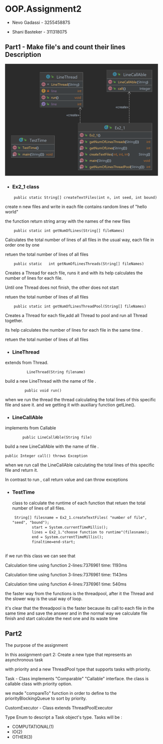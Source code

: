# OOP.Assignment2

- Nevo Gadassi - 325545887S

- Shani Basteker - 311318075

## Part1 - Make file's and count their lines Description
![Diagram](https://raw.githubusercontent.com/NevoGadassi/OOP.Assignment2/main/Part1/OOP2part1diagram.png)


- ### Ex2_1 class

```
    public static String[] createTextFiles(int n, int seed, int bound)
```
create n new files and write in each file contains random lines of "hello world"

the function return string array with the names of the new files
```
    public static int getNumOfLines(String[] fileNames)
```
Calculates the total number of lines of all files in the usual way, each file in order one by one

retuen the total number of lines of all files
```
    public static   int getNumOfLinesThreads(String[] fileNames)
```
Creates a Thread for each file, runs it and with its help calculates the number of lines for each file.

Until one Thread does not finish, the other does not start


retuen the total number of lines of all files
```
    public static int getNumOfLinesThreadPool(String[] fileNames)
```
Creates a Thread for each file,add all Thread to pool and  run all Thread together.

its help calculates the number of lines for each file in the same time .


retuen the total number of lines of all files

- ### LineThread

extends from Thread.
```
          LineThread(String filename)
```
build a new LineThread with the name of file .
```
         public void run()
```
when we run the thread the thread calculating the total lines of this specific file and save it.
and we getting it with auxiliary function getLine().

- ### LineCallAble

implements from Callable
```
        public LineCallAble(String file) 
```
build a new LineCallAble with the  name of file .
```
public Integer call() throws Exception
```
when we run call  the LineCallAble calculating the total lines of this specific file and return it.

In contrast to run , call return value and can throw exceptions

- ### TestTime
   class to calculate the runtime of each function that retuen the total number of lines of all files.
   ```
    String[] filesname = Ex2_1.createTextFiles( "number of file", "seed", "bound");
            start = System.currentTimeMillis();
            lines = Ex2_1."choose function to runtime"(filesname);
            end = System.currentTimeMillis();
            finaltime=end-start;
            
 if we run this class we can see that 
 
Calculation time using function 2-lines:7376961 time: 1193ms

Calculation time using function 3-lines:7376961 time: 1143ms

Calculation time using function 4-lines:7376961 time: 540ms


 the faster way from the functions is the threadpool, after it the Thread and the slower way is the usal way of loop.

it's clear that the threadpool is the faster because its call to each file in the same time and save the answer
and in the normal way we calculate file finish and start calculate the next one and its waste time


## Part2

The purpose of the assignment

In this assignment-part 2: Create a new type that represents an asynchronous task 

with priority and a new ThreadPool type that supports tasks with priority.

Task - Class implements "Comparable" "Callable" interface. the class is callable class with priority option.

 we made "compareTo" function in order to define to the priorityBlockingQueue to sort by priority.
 
 CustomExecutor - Class extends ThreadPoolExecutor 
 
 Type Enum to descript a Task object's type. Tasks will be :
 * COMPUTATIONAL(1)
 * IO(2)
 * OTHER(3)
